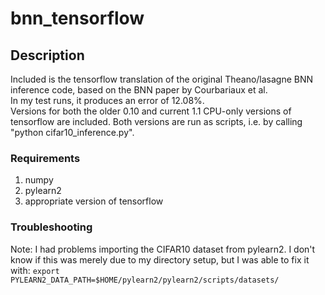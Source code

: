 # bnn_tensorflow
## Description
Included is the tensorflow translation of the original Theano/lasagne BNN inference code, based on the BNN paper by Courbariaux et al.  
In my test runs, it produces an error of 12.08%.  
Versions for both the older 0.10 and current 1.1 CPU-only versions of tensorflow are included. 
Both versions are run as scripts, i.e. by calling "python cifar10_inference.py". 


### Requirements 

1. numpy
2. pylearn2
3. appropriate version of tensorflow

### Troubleshooting
Note: I had problems importing the CIFAR10 dataset from pylearn2.  I don't know if this was merely due to my directory setup, but I was able to fix it with: 
```export PYLEARN2_DATA_PATH=$HOME/pylearn2/pylearn2/scripts/datasets/```
